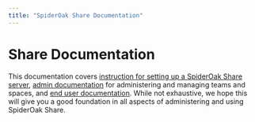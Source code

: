 ```yaml
---
title: "SpiderOak Share Documentation"
---
```


# Share Documentation

This documentation covers [instruction for setting up a SpiderOak Share server](/server.html), [admin documentation](/admin.html) for administering and managing teams and spaces, and [end user documentation](/user.html). While not exhaustive, we hope this will give you a good foundation in all aspects of administering and using SpiderOak Share.

